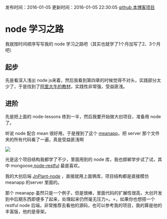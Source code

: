 发布时间：2016-01-05
更新时间：2016-01-05 22:30:05
[github 本博客项目](https://github.com/SimplyY/Blog/)


# node 学习之路

我就按时间顺序写写我的 node 学习之路吧（其实也就学了1个月加写了2、3个月吧）


## 起步
先是看深入浅出 node js来着，然后我看到第四章的时候觉得不对头，实践部分太少了，于是找到了[阿里大牛的教材](https://github.com/SimplyY/node-lessons)，实践性非常强，受益匪浅。

## 进阶
先是把上面的 node-lessons 练到一半，然后我要开始做大创项目，准备用 node 了。

听说 node 配合 mean 很好用，于是搜到了这个 [meanapp](https://github.com/travist/meanapp)，把 server 那个文件夹的所有代码看了一遍，真是受益匪浅啊

![](http://7xkpdt.com1.z0.glb.clouddn.com/72663ecbc3acaaf2488ee41b40e06abc.png)

光是这个项目结构我都学了不少，里面用到的 node 库，我也邯郸学步试了试，其中 mongoose,[node-restful](https://github.com/baugarten/node-restful) 最是喜欢。

我的大创后端  [JnPlant-node](https://github.com/SimplyY/JnPlant-node) ，直接就用上面俩库，项目结构都是直接模仿 meanapp 的server 里面的。

那个 meanapp 虽然只是一个例子，但是很棒，里面代码的扩展性很高，大创开发到中后期东西即便多了起来，处理起来仍然毫无压力=。=，如果你也想搭一个 restful node 后端，非常推荐去看他的源码，也可以参考我的项目，我的算是他的丰富版，他的是骨架。
